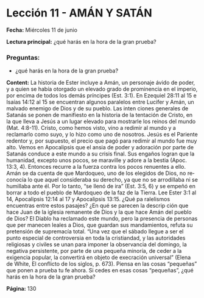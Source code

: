 # Lección 11 - AMÁN Y SATÁN

**Fecha:** Miércoles 11 de junio

**Lectura principal:** ¿qué harás en la hora de la gran prueba?

### Preguntas:
- ¿qué harás en la hora de la gran prueba?


**Content:** 
La historia de Ester incluye a Amán, un personaje ávido de poder, y a quien se
había otorgado un elevado grado de prominencia en el imperio, por encima de
todos los demás príncipes (Est. 3:1).
En Ezequiel 28:11 al 15 e Isaías 14:12 al 15 se encuentran algunos paralelos
entre Lucifer y Amán, un malvado enemigo de Dios y de su pueblo. Las inten­
ciones generales de Satanás se ponen de manifiesto en la historia de la tentación
de Cristo, en la que lleva a Jesús a un lugar elevado para mostrarle los reinos
del mundo (Mat. 4:8-11). Cristo, como hemos visto, vino a redimir al mundo y
a reclamarlo como suyo, y lo hizo como uno de nosotros. Jesús es el Pariente
redentor y, por supuesto, el precio que pagó para redimir al mundo fue muy alto.
Vemos en Apocalipsis que el ansia de poder y adoración por parte de Satanás
conduce a este mundo a su crisis final. Sus engaños logran que la humanidad,
excepto unos pocos, se maraville y adore a la bestia (Apoc. 13:3, 4). Entonces
recurre a la fuerza contra los pocos renuentes a ello.
Amán se da cuenta de que Mardoqueo, uno de los elegidos de Dios, no re­
conocía lo que aquel consideraba su derecho, ya que no se arrodillaba ni se
humillaba ante él. Por lo tanto, “se llenó de ira” (Est. 3:5, 6) y se empeñó en borrar
a todo el pueblo de Mardoqueo de la faz de la Tierra.
Lee Ester 3:1 al 14, Apocalipsis 12:14 al 17 y Apocalipsis 13:15. ¿Qué pa­
ralelismos encuentras entre estos pasajes? ¿En qué se parecen la descrip­
ción que hace Juan de la iglesia remanente de Dios y la que hace Amán del
pueblo de Dios?
El Diablo ha reclamado este mundo, pero la presencia de personas que per­
manecen leales a Dios, que guardan sus mandamientos, refuta su pretensión
de supremacía total.
“Una vez que el sábado llegue a ser el punto especial de controversia en
toda la cristiandad, y las autoridades religiosas y civiles se unan para imponer
la observancia del domingo, la negativa persistente, por parte de una pequeña
minoría, de ceder a la exigencia popular, la convertirá en objeto de execración
universal” (Elena de White, El conflicto de los siglos, p. 673).
Piensa en las cosas “pequeñas” que ponen a prueba tu fe ahora. Si cedes en esas
cosas “pequeñas”, ¿qué harás en la hora de la gran prueba?

**Página:** 130